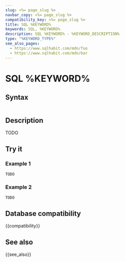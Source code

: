 ```yaml
---
slug: <%= page_slug %>
navbar_copy: <%= page_slug %>
compatibility_key: <%= page_slug %>
title: SQL %KEYWORD%
keywords: SQL, %KEYWORD%
description: SQL %KEYWORD% - %KEYWORD_DESCRIPTION%
type: "%KEYWORD_TYPE%"
see_also_pages:
  - https://www.sqlhabit.com/mdn/foo
  - https://www.sqlhabit.com/mdn/bar
---
```


# SQL %KEYWORD%

## Syntax

~~~pgsql
~~~

## Description

TODO

## Try it

### Example 1

~~~pgsql
TODO
~~~

### Example 2

~~~pgsql
TODO
~~~

## Database compatibility

{{compatibility}}

## See also

{{see_also}}
